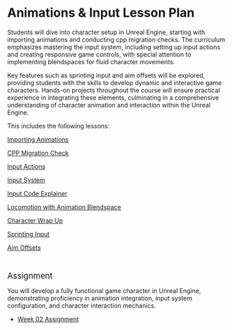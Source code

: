 # Animations & Input Lesson Plan

<p>Students will dive into character setup in Unreal Engine, starting with importing animations and conducting cpp migration checks. The curriculum emphasizes mastering the input system, including setting up input actions and creating responsive game controls, with special attention to implementing blendspaces for fluid character movements.</p>
<p>Key features such as sprinting input and aim offsets will be explored, providing students with the skills to develop dynamic and interactive game characters. Hands-on projects throughout the course will ensure practical experience in integrating these elements, culminating in a comprehensive understanding of character animation and interaction within the Unreal Engine.</p>
<p>This includes the following lessons:</p>
<p><a class="ig-title title item_link" title="Importing Animations" href="https://vertexschool.instructure.com/courses/463/modules/items/24366">Importing Animations</a></p>
<p><a class="ig-title title item_link" title="CPP Migration Check" href="https://vertexschool.instructure.com/courses/463/modules/items/24367">CPP Migration Check</a></p>
<p><a class="ig-title title item_link" title="Input Actions" href="https://vertexschool.instructure.com/courses/463/modules/items/24368">Input Actions</a></p>
<p><a class="ig-title title item_link" title="Input System" href="https://vertexschool.instructure.com/courses/463/modules/items/24369">Input System</a></p>
<p><a class="ig-title title item_link" title="Input Code Explainer" href="https://vertexschool.instructure.com/courses/463/modules/items/24370">Input Code Explainer</a></p>
<p><a class="ig-title title item_link" title="Locomotion with Animation Blendspace" href="https://vertexschool.instructure.com/courses/463/modules/items/24371">Locomotion with Animation Blendspace</a></p>
<p><a class="ig-title title item_link" title="Character Wrap Up" href="https://vertexschool.instructure.com/courses/463/modules/items/24372">Character Wrap Up</a></p>
<p><a class="ig-title title item_link" title="Sprinting Input" href="https://vertexschool.instructure.com/courses/463/modules/items/24373">Sprinting Input</a></p>
<p><a class="ig-title title item_link" title="Aim Offsets" href="https://vertexschool.instructure.com/courses/463/modules/items/24374">Aim Offsets</a></p>
<p>&nbsp;</p>
<p><span style="font-size: 14pt;">Assignment</span></p>
<p><span>You will develop a fully functional game character in Unreal Engine, demonstrating proficiency in animation integration, input system configuration, and character interaction mechanics.</span></p>
<ul>
<li><a title="Assignment 02: Player Character Setup" href="https://vertexschool.instructure.com/courses/463/assignments/3212" data-course-type="assignments" data-published="false" data-api-endpoint="https://vertexschool.instructure.com/api/v1/courses/463/assignments/3212" data-api-returntype="Assignment">Week 02 Assignment</a></li>
</ul>